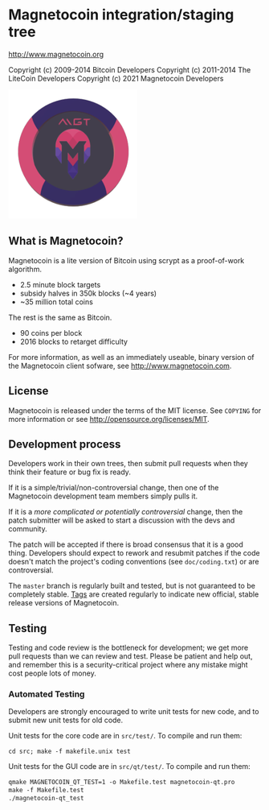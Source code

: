 Magnetocoin integration/staging tree
================================

http://www.magnetocoin.org

Copyright (c) 2009-2014 Bitcoin Developers
Copyright (c) 2011-2014 The LiteCoin Developers
Copyright (c) 2021 Magnetocoin Developers

![Magnetocoin](share/pixmaps/bitcoin256.png)

What is Magnetocoin?
----------------

Magnetocoin is a lite version of Bitcoin using scrypt as a proof-of-work algorithm.
 - 2.5 minute block targets
 - subsidy halves in 350k blocks (~4 years)
 - ~35 million total coins

The rest is the same as Bitcoin.
 - 90 coins per block
 - 2016 blocks to retarget difficulty

For more information, as well as an immediately useable, binary version of
the Magnetocoin client sofware, see http://www.magnetocoin.com.

License
-------

Magnetocoin is released under the terms of the MIT license. See `COPYING` for more
information or see http://opensource.org/licenses/MIT.

Development process
-------------------

Developers work in their own trees, then submit pull requests when they think
their feature or bug fix is ready.

If it is a simple/trivial/non-controversial change, then one of the Magnetocoin
development team members simply pulls it.

If it is a *more complicated or potentially controversial* change, then the patch
submitter will be asked to start a discussion with the devs and community.

The patch will be accepted if there is broad consensus that it is a good thing.
Developers should expect to rework and resubmit patches if the code doesn't
match the project's coding conventions (see `doc/coding.txt`) or are
controversial.

The `master` branch is regularly built and tested, but is not guaranteed to be
completely stable. [Tags](https://github.com/magnetocoin/magnetocoin-core/tags) are created
regularly to indicate new official, stable release versions of Magnetocoin.

Testing
-------

Testing and code review is the bottleneck for development; we get more pull
requests than we can review and test. Please be patient and help out, and
remember this is a security-critical project where any mistake might cost people
lots of money.

### Automated Testing

Developers are strongly encouraged to write unit tests for new code, and to
submit new unit tests for old code.

Unit tests for the core code are in `src/test/`. To compile and run them:

    cd src; make -f makefile.unix test

Unit tests for the GUI code are in `src/qt/test/`. To compile and run them:

    qmake MAGNETOCOIN_QT_TEST=1 -o Makefile.test magnetocoin-qt.pro
    make -f Makefile.test
    ./magnetocoin-qt_test

